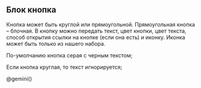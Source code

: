 ## Блок кнопка

Кнопка может быть круглой или прямоугольной. Прямоугольная кнопка – блочная.
В кнопку можно передать текст, цвет кнопки, цвет текста, способ открытия ссылки на кнопке (если она есть) и иконку. Иконка может быть только из нашего набора.

По-умолчанию кнопка серая с черным текстом;

Если кнопка круглая, то текст игнорируется;

@gemini()
